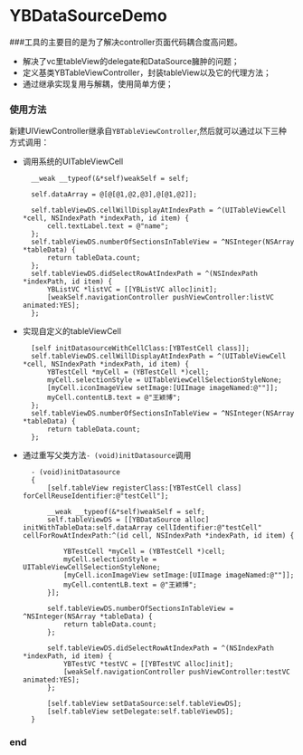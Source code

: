 # YBDataSourceDemo

###工具的主要目的是为了解决controller页面代码耦合度高问题。

+ 解决了vc里tableView的delegate和DataSource臃肿的问题；
+ 定义基类YBTableViewController，封装tableView以及它的代理方法；
+ 通过继承实现复用与解耦，使用简单方便；

### 使用方法

新建UIViewController继承自`YBTableViewController`,然后就可以通过以下三种方式调用：

+ 调用系统的UITableViewCell


		__weak __typeof(&*self)weakSelf = self;
		    
		self.dataArray = @[@[@1,@2,@3],@[@1,@2]];
		    
	    self.tableViewDS.cellWillDisplayAtIndexPath = ^(UITableViewCell *cell, NSIndexPath *indexPath, id item) {
	        cell.textLabel.text = @"name";
	    };
	    self.tableViewDS.numberOfSectionsInTableView = ^NSInteger(NSArray *tableData) {
	        return tableData.count;
	    };
	    self.tableViewDS.didSelectRowAtIndexPath = ^(NSIndexPath *indexPath, id item) {
	        YBListVC *listVC = [[YBListVC alloc]init];
	        [weakSelf.navigationController pushViewController:listVC animated:YES];
	    };
	    
	    
+ 实现自定义的tableViewCell

		[self initDatasourceWithCellClass:[YBTestCell class]];
	    self.tableViewDS.cellWillDisplayAtIndexPath = ^(UITableViewCell *cell, NSIndexPath *indexPath, id item) {
	        YBTestCell *myCell = (YBTestCell *)cell;
	        myCell.selectionStyle = UITableViewCellSelectionStyleNone;
	        [myCell.iconImageView setImage:[UIImage imageNamed:@""]];
	        myCell.contentLB.text = @"王颖博";
	    };
	    self.tableViewDS.numberOfSectionsInTableView = ^NSInteger(NSArray *tableData) {
	        return tableData.count;
	    };
	    
+ 通过重写父类方法`- (void)initDatasource`调用

		- (void)initDatasource
		{
		    [self.tableView registerClass:[YBTestCell class] forCellReuseIdentifier:@"testCell"];
		    
		    __weak __typeof(&*self)weakSelf = self;
		    self.tableViewDS = [[YBDataSource alloc] initWithTableData:self.dataArray cellIdentifier:@"testCell" cellForRowAtIndexPath:^(id cell, NSIndexPath *indexPath, id item) {
		        
		        YBTestCell *myCell = (YBTestCell *)cell;
		        myCell.selectionStyle = UITableViewCellSelectionStyleNone;
		        [myCell.iconImageView setImage:[UIImage imageNamed:@""]];
		        myCell.contentLB.text = @"王颖博";
		    }];
		    
		    self.tableViewDS.numberOfSectionsInTableView = ^NSInteger(NSArray *tableData) {
		        return tableData.count;
		    };
		    
		    self.tableViewDS.didSelectRowAtIndexPath = ^(NSIndexPath *indexPath, id item) {
		        YBTestVC *testVC = [[YBTestVC alloc]init];
		        [weakSelf.navigationController pushViewController:testVC animated:YES];
		    };
		    
		    [self.tableView setDataSource:self.tableViewDS];
		    [self.tableView setDelegate:self.tableViewDS];
		}
		
### end